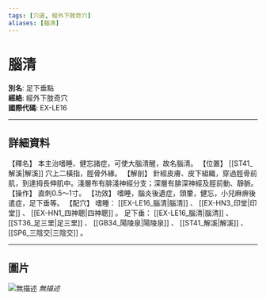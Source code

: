 ```yaml
---
tags: [穴道, 經外下肢奇穴]
aliases: [腦清]
---
```


# 腦清

**別名**: 足下垂點  
**經絡**: 經外下肢奇穴  
**國際代碼**: EX-LE16  

---

## 詳細資料
【釋名】
本主治嗜睡、健忘諸症，可使大腦清醒，故名腦清。
【位置】 [[ST41_解溪|解溪]] 穴上二橫指，脛骨外緣。
【解剖】
針經皮膚、皮下組織，穿過脛骨前肌，到達拇長伸肌中。淺層布有腓淺神經分支；深層有腓深神經及脛前動、靜脈。
【操作】
直刺0.5～1寸。
【功效】
嗜睡，腦炎後遺症，頭暈，健忘，小兒麻痹後遣症，足下垂等。
【配穴】
嗜睡： [[EX-LE16_腦清|腦清]] 、 [[EX-HN3_印堂|印堂]] 、 [[EX-HN1_四神聰|四神聰]] 。
足下垂： [[EX-LE16_腦清|腦清]] 、 [[ST36_足三里|足三里]] 、 [[GB34_陽陵泉|陽陵泉]] 、 [[ST41_解溪|解溪]] 、 [[SP6_三陰交|三陰交]] 。

---

## 圖片
![無描述](https://yibian.hopto.org/pic/shu16/483.gif)
_無描述_

